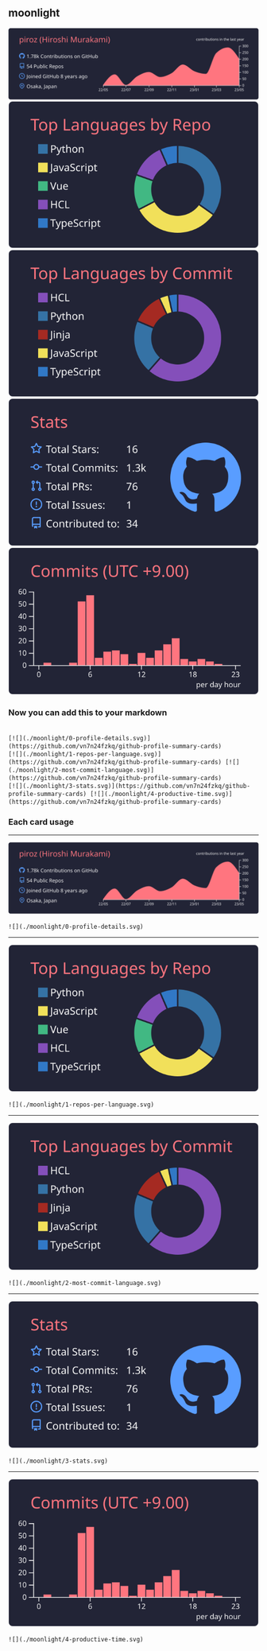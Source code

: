 ## moonlight

[![](./0-profile-details.svg)](https://github.com/vn7n24fzkq/github-profile-summary-cards)
[![](./1-repos-per-language.svg)](https://github.com/vn7n24fzkq/github-profile-summary-cards) [![](./2-most-commit-language.svg)](https://github.com/vn7n24fzkq/github-profile-summary-cards)
[![](./3-stats.svg)](https://github.com/vn7n24fzkq/github-profile-summary-cards) [![](./4-productive-time.svg)](https://github.com/vn7n24fzkq/github-profile-summary-cards)
### Now you can add this to your markdown
```

[![](./moonlight/0-profile-details.svg)](https://github.com/vn7n24fzkq/github-profile-summary-cards)
[![](./moonlight/1-repos-per-language.svg)](https://github.com/vn7n24fzkq/github-profile-summary-cards) [![](./moonlight/2-most-commit-language.svg)](https://github.com/vn7n24fzkq/github-profile-summary-cards)
[![](./moonlight/3-stats.svg)](https://github.com/vn7n24fzkq/github-profile-summary-cards) [![](./moonlight/4-productive-time.svg)](https://github.com/vn7n24fzkq/github-profile-summary-cards)

```

### Each card usage
---

![](./0-profile-details.svg)

```
![](./moonlight/0-profile-details.svg)
```

    

---

![](./1-repos-per-language.svg)

```
![](./moonlight/1-repos-per-language.svg)
```

    

---

![](./2-most-commit-language.svg)

```
![](./moonlight/2-most-commit-language.svg)
```

    

---

![](./3-stats.svg)

```
![](./moonlight/3-stats.svg)
```

    

---

![](./4-productive-time.svg)

```
![](./moonlight/4-productive-time.svg)
```

    
